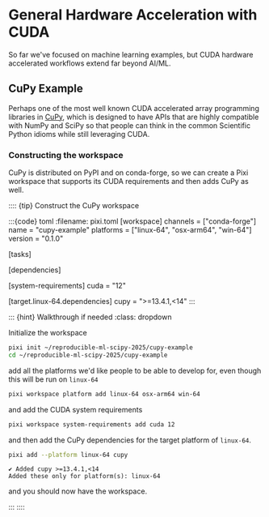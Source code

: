 # General Hardware Acceleration with CUDA

So far we've focused on machine learning examples, but CUDA hardware accelerated workflows extend far beyond AI/ML.

## CuPy Example

Perhaps one of the most well known CUDA accelerated array programming libraries in [CuPy](https://cupy.dev/), which is designed to have APIs that are highly compatible with NumPy and SciPy so that people can think in the common Scientific Python idioms while still leveraging CUDA.

### Constructing the workspace

CuPy is distributed on PyPI and on conda-forge, so we can create a Pixi workspace that supports its CUDA requirements and then adds CuPy as well.

:::: {tip} Construct the CuPy workspace

:::{code} toml
:filename: pixi.toml
[workspace]
channels = ["conda-forge"]
name = "cupy-example"
platforms = ["linux-64", "osx-arm64", "win-64"]
version = "0.1.0"

[tasks]

[dependencies]

[system-requirements]
cuda = "12"

[target.linux-64.dependencies]
cupy = ">=13.4.1,<14"
:::

::: {hint} Walkthrough if needed
:class: dropdown

Initialize the workspace

```bash
pixi init ~/reproducible-ml-scipy-2025/cupy-example
cd ~/reproducible-ml-scipy-2025/cupy-example
```

add all the platforms we'd like people to be able to develop for, even though this will be run on `linux-64`

```bash
pixi workspace platform add linux-64 osx-arm64 win-64
```

and add the CUDA system requirements

```bash
pixi workspace system-requirements add cuda 12
```

and then add the CuPy dependencies for the target platform of `linux-64`.

```bash
pixi add --platform linux-64 cupy
```
```
✔ Added cupy >=13.4.1,<14
Added these only for platform(s): linux-64
```

and you should now have the workspace.

:::
::::

